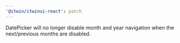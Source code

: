 ```yaml
---
'@itwin/itwinui-react': patch
---
```


DatePicker will no longer disable month and year navigation when the next/previous months are disabled.

